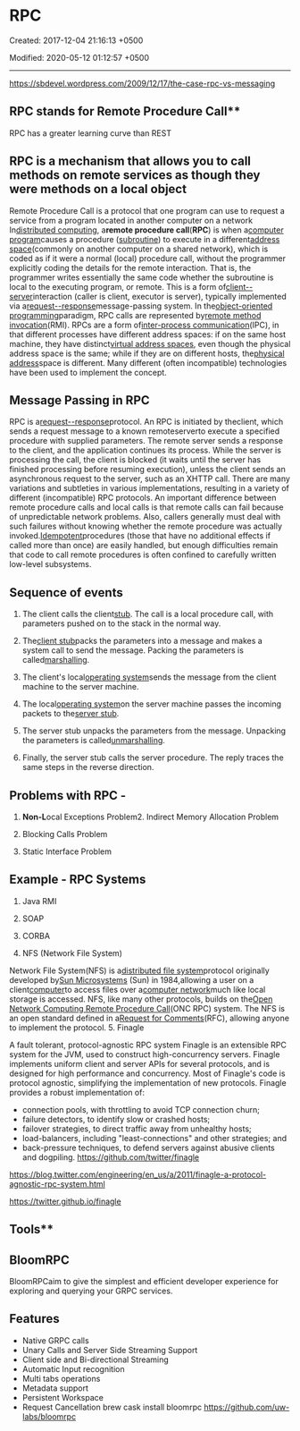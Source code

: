 # RPC

Created: 2017-12-04 21:16:13 +0500

Modified: 2020-05-12 01:12:57 +0500

---

<https://sbdevel.wordpress.com/2009/12/17/the-case-rpc-vs-messaging>

## RPC stands for Remote Procedure Call**

RPC has a greater learning curve than REST

## RPC is a mechanism that allows you to call methods on remote services as though they were methods on a local object

Remote Procedure Call is a protocol that one program can use to request a service from a program located in another computer on a network
In[distributed computing](https://en.wikipedia.org/wiki/Distributed_computing), a**remote procedure call**(**RPC**) is when a[computer program](https://en.wikipedia.org/wiki/Computer_program)causes a procedure ([subroutine](https://en.wikipedia.org/wiki/Subroutine)) to execute in a different[address space](https://en.wikipedia.org/wiki/Address_space)(commonly on another computer on a shared network), which is coded as if it were a normal (local) procedure call, without the programmer explicitly coding the details for the remote interaction. That is, the programmer writes essentially the same code whether the subroutine is local to the executing program, or remote. This is a form of[client--server](https://en.wikipedia.org/wiki/Client%E2%80%93server_model)interaction (caller is client, executor is server), typically implemented via a[request--response](https://en.wikipedia.org/wiki/Request%E2%80%93response)message-passing system. In the[object-oriented programming](https://en.wikipedia.org/wiki/Object-oriented_programming)paradigm, RPC calls are represented by[remote method invocation](https://en.wikipedia.org/wiki/Remote_method_invocation)(RMI).
RPCs are a form of[inter-process communication](https://en.wikipedia.org/wiki/Inter-process_communication)(IPC), in that different processes have different address spaces: if on the same host machine, they have distinct[virtual address spaces](https://en.wikipedia.org/wiki/Virtual_address_space), even though the physical address space is the same; while if they are on different hosts, the[physical address](https://en.wikipedia.org/wiki/Physical_address)space is different. Many different (often incompatible) technologies have been used to implement the concept.

## Message Passing in RPC

RPC is a[request--response](https://en.wikipedia.org/wiki/Request%E2%80%93response)protocol. An RPC is initiated by theclient, which sends a request message to a known remoteserverto execute a specified procedure with supplied parameters. The remote server sends a response to the client, and the application continues its process. While the server is processing the call, the client is blocked (it waits until the server has finished processing before resuming execution), unless the client sends an asynchronous request to the server, such as an XHTTP call. There are many variations and subtleties in various implementations, resulting in a variety of different (incompatible) RPC protocols.
An important difference between remote procedure calls and local calls is that remote calls can fail because of unpredictable network problems. Also, callers generally must deal with such failures without knowing whether the remote procedure was actually invoked.[Idempotent](https://en.wikipedia.org/wiki/Idempotent)procedures (those that have no additional effects if called more than once) are easily handled, but enough difficulties remain that code to call remote procedures is often confined to carefully written low-level subsystems.

## Sequence of events

1. The client calls the client[stub](https://en.wikipedia.org/wiki/Stub_(distributed_computing)). The call is a local procedure call, with parameters pushed on to the stack in the normal way.

2. The[client stub](https://en.wikipedia.org/wiki/Class_stub)packs the parameters into a message and makes a system call to send the message. Packing the parameters is called[marshalling](https://en.wikipedia.org/wiki/Marshalling_(computer_science)).

3. The client's local[operating system](https://en.wikipedia.org/wiki/Operating_system)sends the message from the client machine to the server machine.

4. The local[operating system](https://en.wikipedia.org/wiki/Operating_system)on the server machine passes the incoming packets to the[server stub](https://en.wikipedia.org/wiki/Class_skeleton).

5. The server stub unpacks the parameters from the message. Unpacking the parameters is called[unmarshalling](https://en.wikipedia.org/wiki/Unmarshalling).

6. Finally, the server stub calls the server procedure. The reply traces the same steps in the reverse direction.

## Problems with RPC -

1. **Non-L**ocal Exceptions Problem2.  Indirect Memory Allocation Problem

3. Blocking Calls Problem

4. Static Interface Problem

## Example - RPC Systems

1. Java RMI

2. SOAP

3. CORBA

4. NFS (Network File System)

Network File System(NFS) is a[distributed file system](https://en.wikipedia.org/wiki/Distributed_file_system)protocol originally developed by[Sun Microsystems](https://en.wikipedia.org/wiki/Sun_Microsystems) (Sun) in 1984,allowing a user on a client[computer](https://en.wikipedia.org/wiki/Computer)to access files over a[computer network](https://en.wikipedia.org/wiki/Computer_network)much like local storage is accessed. NFS, like many other protocols, builds on the[Open Network Computing Remote Procedure Call](https://en.wikipedia.org/wiki/Open_Network_Computing_Remote_Procedure_Call)(ONC RPC) system. The NFS is an open standard defined in a[Request for Comments](https://en.wikipedia.org/wiki/Request_for_Comments)(RFC), allowing anyone to implement the protocol.
5.  Finagle

A fault tolerant, protocol-agnostic RPC system
Finagle is an extensible RPC system for the JVM, used to construct high-concurrency servers. Finagle implements uniform client and server APIs for several protocols, and is designed for high performance and concurrency. Most of Finagle's code is protocol agnostic, simplifying the implementation of new protocols.
Finagle provides a robust implementation of:

- connection pools, with throttling to avoid TCP connection churn;
- failure detectors, to identify slow or crashed hosts;
- failover strategies, to direct traffic away from unhealthy hosts;
- load-balancers, including "least-connections" and other strategies; and
- back-pressure techniques, to defend servers against abusive clients and dogpiling.
<https://github.com/twitter/finagle>

<https://blog.twitter.com/engineering/en_us/a/2011/finagle-a-protocol-agnostic-rpc-system.html>

<https://twitter.github.io/finagle>

## Tools**

## BloomRPC

BloomRPCaim to give the simplest and efficient developer experience for exploring and querying your GRPC services.

## Features

- Native GRPC calls
- Unary Calls and Server Side Streaming Support
- Client side and Bi-directional Streaming
- Automatic Input recognition
- Multi tabs operations
- Metadata support
- Persistent Workspace
- Request Cancellation
brew cask install bloomrpc
<https://github.com/uw-labs/bloomrpc>
